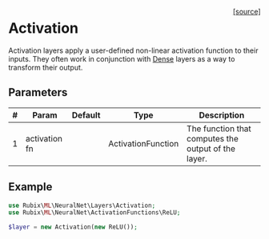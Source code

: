 <span style="float:right;"><a href="https://github.com/RubixML/ML/blob/master/src/NeuralNet/Layers/Activation.php">[source]</a></span>

# Activation
Activation layers apply a user-defined non-linear activation function to their inputs. They often work in conjunction with [Dense](https://docs.rubixml.com/en/latest/neural-network/hidden-layers/dense.html) layers as a way to transform their output.

## Parameters
| # | Param | Default | Type | Description |
|---|---|---|---|---|
| 1 | activation fn | | ActivationFunction | The function that computes the output of the layer. |

## Example
```php
use Rubix\ML\NeuralNet\Layers\Activation;
use Rubix\ML\NeuralNet\ActivationFunctions\ReLU;

$layer = new Activation(new ReLU());
```